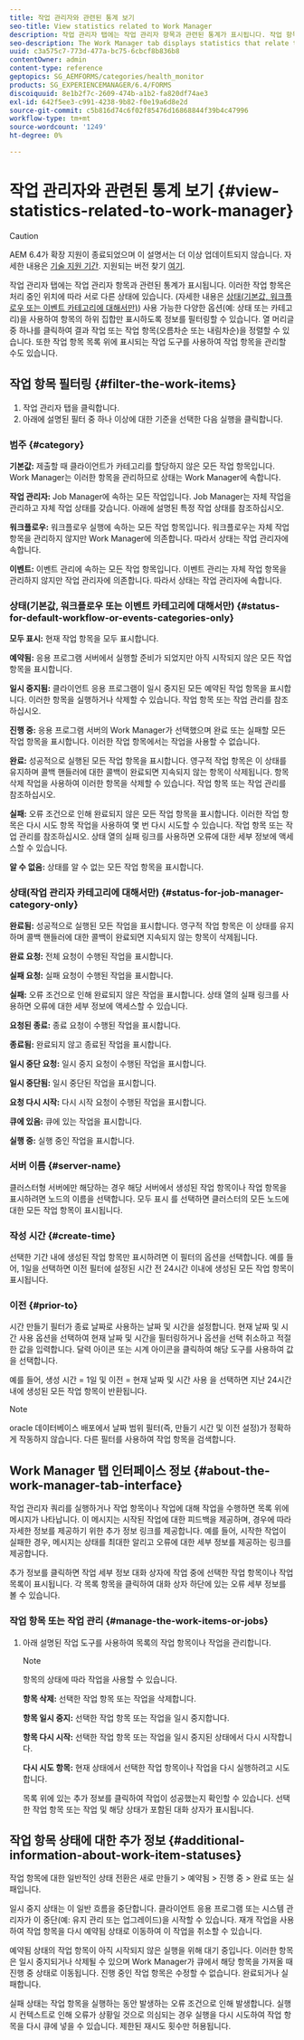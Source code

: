 ```yaml
---
title: 작업 관리자와 관련된 통계 보기
seo-title: View statistics related to Work Manager
description: 작업 관리자 탭에는 작업 관리자 항목과 관련된 통계가 표시됩니다. 작업 항목을 보고 필터링할 수 있는 방법을 알아봅니다.
seo-description: The Work Manager tab displays statistics that relate to Work Manager items. Learn how you can view and filter the work items.
uuid: c3a575c7-773d-477a-bc75-6cbcf8b836b8
contentOwner: admin
content-type: reference
geptopics: SG_AEMFORMS/categories/health_monitor
products: SG_EXPERIENCEMANAGER/6.4/FORMS
discoiquuid: 8e1b2f7c-2609-474b-a1b2-fa820df74ae3
exl-id: 642f5ee3-c991-4238-9b82-f0e19a6d8e2d
source-git-commit: c5b816d74c6f02f85476d16868844f39b4c47996
workflow-type: tm+mt
source-wordcount: '1249'
ht-degree: 0%

---
```


# 작업 관리자와 관련된 통계 보기 {#view-statistics-related-to-work-manager}

>[!CAUTION]
>
>AEM 6.4가 확장 지원이 종료되었으며 이 설명서는 더 이상 업데이트되지 않습니다. 자세한 내용은 [기술 지원 기간](https://helpx.adobe.com/kr/support/programs/eol-matrix.html). 지원되는 버전 찾기 [여기](https://experienceleague.adobe.com/docs/).

작업 관리자 탭에는 작업 관리자 항목과 관련된 통계가 표시됩니다. 이러한 작업 항목은 처리 중인 위치에 따라 서로 다른 상태에 있습니다. (자세한 내용은 [상태(기본값, 워크플로우 또는 이벤트 카테고리에 대해서만)](view-statistics-related-manager.md#status-for-default-workflow-or-events-categories-only)) 사용 가능한 다양한 옵션(예: 상태 또는 카테고리)을 사용하여 항목의 하위 집합만 표시하도록 정보를 필터링할 수 있습니다. 열 머리글 중 하나를 클릭하여 결과 작업 또는 작업 항목(오름차순 또는 내림차순)을 정렬할 수 있습니다. 또한 작업 항목 목록 위에 표시되는 작업 도구를 사용하여 작업 항목을 관리할 수도 있습니다.

## 작업 항목 필터링 {#filter-the-work-items}

1. 작업 관리자 탭을 클릭합니다.
1. 아래에 설명된 필터 중 하나 이상에 대한 기준을 선택한 다음 실행을 클릭합니다.

### 범주 {#category}

**기본값:** 제출할 때 클라이언트가 카테고리를 할당하지 않은 모든 작업 항목입니다. Work Manager는 이러한 항목을 관리하므로 상태는 Work Manager에 속합니다.

**작업 관리자:** Job Manager에 속하는 모든 작업입니다. Job Manager는 자체 작업을 관리하고 자체 작업 상태를 갖습니다. 아래에 설명된 특정 작업 상태를 참조하십시오.

**워크플로우:** 워크플로우 실행에 속하는 모든 작업 항목입니다. 워크플로우는 자체 작업 항목을 관리하지 않지만 Work Manager에 의존합니다. 따라서 상태는 작업 관리자에 속합니다.

**이벤트:** 이벤트 관리에 속하는 모든 작업 항목입니다. 이벤트 관리는 자체 작업 항목을 관리하지 않지만 작업 관리자에 의존합니다. 따라서 상태는 작업 관리자에 속합니다.

### 상태(기본값, 워크플로우 또는 이벤트 카테고리에 대해서만) {#status-for-default-workflow-or-events-categories-only}

**모두 표시:** 현재 작업 항목을 모두 표시합니다.

**예약됨:** 응용 프로그램 서버에서 실행할 준비가 되었지만 아직 시작되지 않은 모든 작업 항목을 표시합니다.

**일시 중지됨:** 클라이언트 응용 프로그램이 일시 중지된 모든 예약된 작업 항목을 표시합니다. 이러한 항목을 실행하거나 삭제할 수 있습니다. 작업 항목 또는 작업 관리를 참조하십시오.

**진행 중:** 응용 프로그램 서버의 Work Manager가 선택했으며 완료 또는 실패할 모든 작업 항목을 표시합니다. 이러한 작업 항목에서는 작업을 사용할 수 없습니다.

**완료:** 성공적으로 실행된 모든 작업 항목을 표시합니다. 영구적 작업 항목은 이 상태를 유지하며 콜백 핸들러에 대한 콜백이 완료되면 지속되지 않는 항목이 삭제됩니다. 항목 삭제 작업을 사용하여 이러한 항목을 삭제할 수 있습니다. 작업 항목 또는 작업 관리를 참조하십시오.

**실패:** 오류 조건으로 인해 완료되지 않은 모든 작업 항목을 표시합니다. 이러한 작업 항목은 다시 시도 항목 작업을 사용하여 몇 번 다시 시도할 수 있습니다. 작업 항목 또는 작업 관리를 참조하십시오. 상태 열의 실패 링크를 사용하면 오류에 대한 세부 정보에 액세스할 수 있습니다.

**알 수 없음:** 상태를 알 수 없는 모든 작업 항목을 표시합니다.

### 상태(작업 관리자 카테고리에 대해서만) {#status-for-job-manager-category-only}

**완료됨:** 성공적으로 실행된 모든 작업을 표시합니다. 영구적 작업 항목은 이 상태를 유지하며 콜백 핸들러에 대한 콜백이 완료되면 지속되지 않는 항목이 삭제됩니다.

**완료 요청:** 전체 요청이 수행된 작업을 표시합니다.

**실패 요청:** 실패 요청이 수행된 작업을 표시합니다.

**실패:** 오류 조건으로 인해 완료되지 않은 작업을 표시합니다. 상태 열의 실패 링크를 사용하면 오류에 대한 세부 정보에 액세스할 수 있습니다.

**요청된 종료:** 종료 요청이 수행된 작업을 표시합니다.

**종료됨:** 완료되지 않고 종료된 작업을 표시합니다.

**일시 중단 요청:** 일시 중지 요청이 수행된 작업을 표시합니다.

**일시 중단됨:** 일시 중단된 작업을 표시합니다.

**요청 다시 시작:** 다시 시작 요청이 수행된 작업을 표시합니다.

**큐에 있음:** 큐에 있는 작업을 표시합니다.

**실행 중:** 실행 중인 작업을 표시합니다.

### 서버 이름 {#server-name}

클러스터형 서버에만 해당하는 경우 해당 서버에서 생성된 작업 항목이나 작업 항목을 표시하려면 노드의 이름을 선택합니다. 모두 표시 를 선택하면 클러스터의 모든 노드에 대한 모든 작업 항목이 표시됩니다.

### 작성 시간 {#create-time}

선택한 기간 내에 생성된 작업 항목만 표시하려면 이 필터의 옵션을 선택합니다. 예를 들어, 1일을 선택하면 이전 필터에 설정된 시간 전 24시간 이내에 생성된 모든 작업 항목이 표시됩니다.

### 이전 {#prior-to}

시간 만들기 필터가 종료 날짜로 사용하는 날짜 및 시간을 설정합니다. 현재 날짜 및 시간 사용 옵션을 선택하여 현재 날짜 및 시간을 필터링하거나 옵션을 선택 취소하고 적절한 값을 입력합니다. 달력 아이콘 또는 시계 아이콘을 클릭하여 해당 도구를 사용하여 값을 선택합니다.

예를 들어, 생성 시간 = 1일 및 이전 = 현재 날짜 및 시간 사용 을 선택하면 지난 24시간 내에 생성된 모든 작업 항목이 반환됩니다.

>[!NOTE]
>
>oracle 데이터베이스 배포에서 날짜 범위 필터(즉, 만들기 시간 및 이전 설정)가 정확하게 작동하지 않습니다. 다른 필터를 사용하여 작업 항목을 검색합니다.

## Work Manager 탭 인터페이스 정보 {#about-the-work-manager-tab-interface}

작업 관리자 쿼리를 실행하거나 작업 항목이나 작업에 대해 작업을 수행하면 목록 위에 메시지가 나타납니다. 이 메시지는 시작된 작업에 대한 피드백을 제공하며, 경우에 따라 자세한 정보를 제공하기 위한 추가 정보 링크를 제공합니다. 예를 들어, 시작한 작업이 실패한 경우, 메시지는 상태를 최대한 알리고 오류에 대한 세부 정보를 제공하는 링크를 제공합니다.

추가 정보를 클릭하면 작업 세부 정보 대화 상자에 작업 중에 선택한 작업 항목이나 작업 목록이 표시됩니다. 각 목록 항목을 클릭하여 대화 상자 하단에 있는 오류 세부 정보를 볼 수 있습니다.

### 작업 항목 또는 작업 관리 {#manage-the-work-items-or-jobs}

1. 아래 설명된 작업 도구를 사용하여 목록의 작업 항목이나 작업을 관리합니다.

   >[!NOTE]
   >
   >항목의 상태에 따라 작업을 사용할 수 있습니다.

   **항목 삭제:** 선택한 작업 항목 또는 작업을 삭제합니다.

   **항목 일시 중지:** 선택한 작업 항목 또는 작업을 일시 중지합니다.

   **항목 다시 시작:** 선택한 작업 항목 또는 작업을 일시 중지된 상태에서 다시 시작합니다.

   **다시 시도 항목:** 현재 상태에서 선택한 작업 항목이나 작업을 다시 실행하려고 시도합니다.

   목록 위에 있는 추가 정보를 클릭하여 작업이 성공했는지 확인할 수 있습니다. 선택한 작업 항목 또는 작업 및 해당 상태가 포함된 대화 상자가 표시됩니다.

## 작업 항목 상태에 대한 추가 정보 {#additional-information-about-work-item-statuses}

작업 항목에 대한 일반적인 상태 전환은 새로 만들기 > 예약됨 > 진행 중 > 완료 또는 실패입니다.

일시 중지 상태는 이 일반 흐름을 중단합니다. 클라이언트 응용 프로그램 또는 시스템 관리자가 이 중단(예: 유지 관리 또는 업그레이드)을 시작할 수 있습니다. 재개 작업을 사용하여 작업 항목을 다시 예약됨 상태로 이동하여 이 작업을 취소할 수 있습니다.

예약됨 상태의 작업 항목이 아직 시작되지 않은 실행을 위해 대기 중입니다. 이러한 항목은 일시 중지되거나 삭제될 수 있으며 Work Manager가 큐에서 해당 항목을 가져올 때 진행 중 상태로 이동됩니다. 진행 중인 작업 항목은 수정할 수 없습니다. 완료되거나 실패합니다.

실패 상태는 작업 항목을 실행하는 동안 발생하는 오류 조건으로 인해 발생합니다. 실행 시 컨텍스트로 인해 오류가 상황일 것으로 의심되는 경우 실행을 다시 시도하여 작업 항목을 다시 큐에 넣을 수 있습니다. 제한된 재시도 횟수만 허용됩니다.
